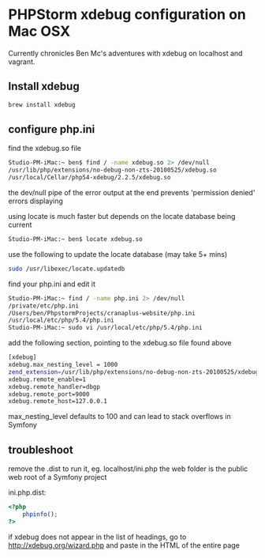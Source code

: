 # PHPStorm xdebug configuration on Mac OSX

Currently chronicles Ben Mc's adventures with xdebug on localhost and vagrant.

## Install xdebug

```sh
brew install xdebug
```

## configure php.ini

find the xdebug.so file

```sh
Studio-PM-iMac:~ ben$ find / -name xdebug.so 2> /dev/null
/usr/lib/php/extensions/no-debug-non-zts-20100525/xdebug.so
/usr/local/Cellar/php54-xdebug/2.2.5/xdebug.so
```
the dev/null pipe of the error output at the end prevents 'permission denied' errors displaying

using locate is much faster but depends on the locate database being current
```sh
Studio-PM-iMac:~ ben$ locate xdebug.so
```
use the following to update the locate database (may take 5+ mins)
```sh
sudo /usr/libexec/locate.updatedb
```


find your php.ini and edit it

```sh
Studio-PM-iMac:~ find / -name php.ini 2> /dev/null
/private/etc/php.ini
/Users/ben/PhpstormProjects/cranaplus-website/php.ini
/usr/local/etc/php/5.4/php.ini
Studio-PM-iMac:~ sudo vi /usr/local/etc/php/5.4/php.ini
```

add the following section, pointing to the xdebug.so file found above

```sh
[xdebug]
xdebug.max_nesting_level = 1000
zend_extension=/usr/lib/php/extensions/no-debug-non-zts-20100525/xdebug.so
xdebug.remote_enable=1
xdebug.remote_handler=dbgp
xdebug.remote_port=9000
xdebug.remote_host=127.0.0.1
```

max_nesting_level defaults to 100 and can lead to stack overflows in Symfony

## troubleshoot

remove the .dist to run it, eg. localhost/ini.php
the web folder is the public web root of a Symfony project

ini.php.dist:
```php
<?php 
	phpinfo();
?>
```

if xdebug does not appear in the list of headings, go to 
http://xdebug.org/wizard.php
and paste in the HTML of the entire page


